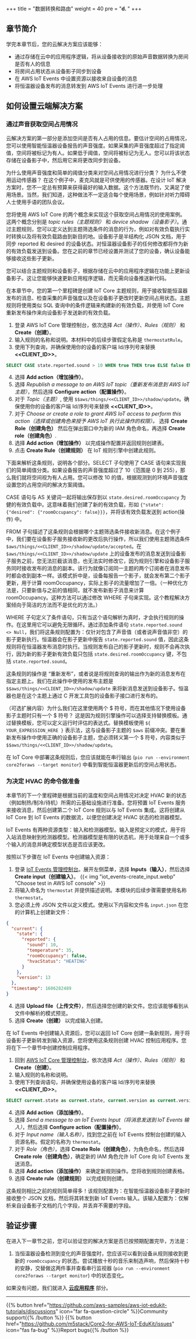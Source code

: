+++
title = "数据转换和路由"
weight = 40
pre = "<b>d. </b>"
+++

## 章节简介
学完本章节后，您的云解决方案应该能够：

* 通过存储在云中的应用程序逻辑，将从设备接收到的原始声音数据转换为房间是否有人的信息
* 将房间占用状态从设备影子同步到设备
* 在 AWS IoT Events 中设置资源以接收来自设备的消息
* 将恒温器设备发布的消息转发到 AWS IoT Events 进行进一步处理

## 如何设置云端解决方案
### 通过声音获取空间占用情况
云解决方案的第一部分是添加空间是否有人占用的信息。要估计空间的占用情况，您可以使用智能恒温器设备报告的声音强度。如果采集的声音强度超过了指定阈值，空间将被标记为有人。如果低于阈值，空间将被标记为无人。您可以将该状态存储在设备影子中，然后用它来将更改同步到设备。

为什么使用声音强度和简单的阈值分类来对空间占用情况进行分类？ 为什么不使用运动传感器？ 在这个例子中，麦克风就是可供使用的传感器。在设计 IoT 解决方案时，您不一定总有预算来获得最好的输入数据。这个方法既节约，又满足了使用场景。当然，我们知道，这种做法不一定适合每个使用场景，例如针对听力障碍人士使用手语的团队会议。

您将使用 AWS IoT Core 的两个概念来实现这个获取空间占用情况的使用案例。这两个概念分别是 *topic rules（主题规则）* 和 *device shadow（设备影子）*。通过主题规则，您可以定义达到主题筛选条件的消息的行为，例如对有效负载执行实时转换以及将有效负载路由到新目的地。设备影子是半结构化 JSON 文档，用于同步 reported 和 desired 的设备状态。对恒温器设备影子的任何修改都将作为新的有效负载发送到设备。您在之前的章节已经设置并测试了您的设备，确认设备能够接收这些影子更新。

您可以结合主题规则和设备影子，根据存储在云中的应用程序逻辑在功能上更新设备影子。这让您能够快速更新应用程序逻辑，而无需向设备推送新代码。

在本章节中，您的第一个里程碑是创建 IoT Core 主题规则，用于接收智能恒温器发布的消息、检查采集的声音强度以及在设备影子更改时更新空间占用状态。主题规则将使用类似 SQL 查询中的条件逻辑来构建新的有效负载，并使用 IoT Core 重新发布操作来向设备影子发送新的有效负载。

1. 登录 AWS IoT Core 管理控制台，依次选择 *Act（操作）*、*Rules（规则）* 和 **Create（创建）**。
2. 输入规则的名称和说明。本材料中的后续步骤假定名称是 `thermostatRule`。
3. 使用下列查询，并确保使用你的设备的客户端 Id/序列号来替换 **<<CLIENT_ID>>**。
```SQL
SELECT CASE state.reported.sound > 10 WHEN true THEN true ELSE false END AS state.desired.roomOccupancy FROM '$aws/things/<<CLIENT_ID>>/shadow/update/accepted' WHERE state.reported.sound <> Null
```
4. 选择 **Add action（增加操作）**。
5. 选择 *Republish a message to an AWS IoT topic（重新发布消息到 AWS IoT 主题）*，然后选择 **Configure action（配置操作）**。
6. 对于 *Topic（主题）*, 使用 `$$aws/things/<<CLIENT_ID>>/shadow/update`。确保使用你的设备的客户端 Id/序列号来替换 **<<CLIENT_ID>>**。
7. 对于 *Choose or create a role to grant AWS IoT access to perform this action（选择或创建角色来授予 AWS IoT 执行此操作的权限）。* 选择 **Create Role（创建角色）** 然后在弹出窗口中为新的 IAM 角色命名，再选择 **Create role（创建角色）**.
8. 选择 **Add action（增加操作）** 以完成操作配置并返回规则创建表。
9. 点击 **Create Rule（创建规则）** 在 IoT 规则引擎中创建此规则。

下面来解析这条规则，说明各个部分。SELECT 子句使用了 CASE 语句来实现我们的简单阈值分类。如果设备报告的声音强度超过了 10（范围是 0 到 255），那么我们就将空间视为有人占用。您可以修改 10 的值，根据观测到的环境声音强度设置您的占用空间的解决方案阈值。

CASE 语句与 AS 关键词一起将输出保存到以 `state.desired.roomOccupancy` 为健的有效负载中。这意味着我们创建了新的有效负载，形如 `{"state": {"desired": {"roomOccupancy": false}}}`，并将该有效负载发送到 action(操作) 中。

FROM 子句描述了这条规则会根据哪个主题筛选条件接收新消息。在这个例子中，我们要在设备影子服务接收新的更改后执行操作，所以我们使用主题筛选条件 `$aws/things/<<CLIENT_ID>>/shadow/update/accepted`。在 `$aws/things/<<CLIENT_ID>>/shadow/update` 上的设备发布的消息发送到设备影子服务之前，您无法拦截该消息，也无法实时修改它，因为规则引擎和设备影子服务同时接收发布的消息的副本。该行为就像订阅同一主题的两个订阅者在消息发布时都会收到副本一样。该模式折中是，设备每报告一个影子，就会发布第二个影子更新，用于计算 roomOccupancy，实际上影子的流量增加了一倍。（一种优化方法是，只要新值与之前的值相同，就不发布新影子消息来计算 roomOccupancy。这种方法可以通过修改 WHERE 子句来实现。这个教程解决方案倾向于简洁的方法而不是优化的方法。）

WHERE 子句定义了条件语句，只有当这个语句解析为真时，才会执行规则的操作。在这里用它可以避免无限循环。通过添加条件语句 `state.reported.sound <> Null`，我们将这条规则配置为：仅针对包含了声音值（或者说声音值非空）的影子更新执行。恒温器会在影子更新中报告 `state.reported.sound` 值，因此这条规则将在恒温器发布消息时执行。当规则发布自己的影子更新时，规则不会再次执行，因为新的影子更新有效负载只包括 `state.desired.roomOccupancy` 键，不包括 `state.reported.sound`。

这条规则的操作是 “重新发布”，或者说是将规则查询的输出作为新的消息发布在指定主题上。我们在此操作中使用的发布主题是 `$$aws/things/<<CLIENT_ID>>/shadow/update` 来将新消息发送到设备影子。恒温器也是在这个主题上通过 C 开发工具包的设备影子接口进行发布的。

（可选扩展内容）为什么我们在这里使用两个 $ 符号，而在其他情况下使用设备影子主题时只有一个 $ 符号？ 这是因为规则引擎操作可以选择支持替换模板。通过替换模板，您可以定义运行时评估的表达式。替换模板使用 `${ YOUR_EXPRESSION_HERE }` 表示法，这与设备影子主题的 `$aws` 前缀冲突。要在重新发布操作中使用正确的设备影子主题，您必须转义第一个 $ 符号，内容类似于 `$$aws/things/<<CLIENT_ID>>/shadow/update`。

在 IoT Core 中部署这条规则后，您应该就能在串行输出 (`pio run --environment core2foraws --target monitor`) 中看到智能恒温器更新后的空间占用状态。

### 为决定 HVAC 的命令做准备
本章节的下一个里程碑是根据当前的温度和空间占用情况对决定 HVAC 新的状态（例如制热/制冷/待机）所需的云基础设施进行准备。您将预置 IoT Events 服务来接收消息，然后创建第二个 IoT Core 规则以与 IoT Events 集成。这将创建从 IoT Core 到 IoT Events 的数据流，以便您创建决定 HVAC 状态的检测器模型。

IoT Events 有两种资源类型：输入和检测器模型。输入是预定义的模式，用于将入站消息映射到检测器模型。检测器模型是有限的状态机，用于处理来自一个或多个输入的消息并确定模型状态是否应该更改。 

按照以下步骤在 IoT Events 中创建输入资源：
1. 登录 [IoT Events 管理控制台](https://us-west-2.console.aws.amazon.com/iotevents/home?region=us-west-2)。展开左侧菜单，选择 **Inputs（输入）**，然后选择 **Create input（创建输入）**。
   {{< img "iot_events-create_input.webp" "Choose test in AWS IoT console" >}}
2. 将输入命名为 `thermostat` 并提供描述说明。本模块的后续步骤需要使用名称 `thermostat`。
3. 您必须上传 JSON 文件以定义模式。使用以下内容和文件名 `input.json` 在您的计算机上创建新文件：
```JSON
{
  "current": {
    "state": {
      "reported": {
        "sound": 10,
        "temperature": 35,
        "roomOccupancy": false,
        "hvacStatus": "HEATING"
      }
    },
    "version": 13
  },
  "timestamp": 1606282489
}
```
4. 选择 **Upload file（上传文件）**，然后选择您创建的新文件。您应该能够看到从文件中解析的模式预览。
5. 选择 **Create（创建）** 以完成输入创建。

在 IoT Events 中创建输入资源后，您可以返回 IoT Core 创建一条新规则，用于将设备影子更新转发到输入资源，您将使用这条规则创建 HVAC 控制应用程序。您将在下一个章节中创建控制应用程序。
1. 回到 [AWS IoT Core 管理控制台](https://us-west-2.console.aws.amazon.com/iot/home?region=us-west-2#/)，依次选择 *Act（操作）*、*Rules（规则）* 和 **Create（创建）**。
2. 输入规则的名称和说明。
3. 使用下列查询语句，并确保使用设备的客户端 Id/序列号来替换 **<<CLIENT_ID>>**。
```SQL
SELECT current.state as current.state, current.version as current.version, timestamp FROM '$aws/things/CLIENT_ID/shadow/update/documents'
```
4. 选择 **Add action（添加操作）**。
5. 选择 *Send a message to an IoT Events Input（将消息发送到 IoT Events 输入）*，然后选择 **Configure action（配置操作）**。
6. 对于 *Input name（输入名称）*，找到您之前在 IoT Events 控制台创建的输入资源名称。假定的名称为 `thermostat`。
7. 对于 *Role（角色）*，选择 **Create Role（创建角色）**，为角色命名，然后选择 **Create role（创建角色）**，确定新的 IAM 角色允许 IoT Core 向 IoT Events 发送消息。
8. 选择 **Add action（添加操作）** 来确定新规则操作。您将收到规则创建表格。
9. 选择 **Create rule（创建规则）** 以完成规则创建。

这条规则相比之前的规则简单得多！该规则配置为：在智能恒温器设备影子更新时接收整个 JSON 文档，然后将其转发到新 IoT Events 输入。该输入配置为：仅解析来自设备影子文档的几个字段，并丢弃不需要的字段。

## 验证步骤
在进入下一章节之前，您可以验证您的解决方案是否已按预期配置完毕，方法是：

1. 当恒温器设备检测到变化的声音强度时，您应该可以看到设备从规则接收到更新的 `roomOccupancy` 的状态。尝试播放十秒的音乐来制造声响，然后保持十秒的安静，交替做这两件事并查看串行监视器 (`pio run --environment core2foraws --target monitor`) 中的状态变化。

如果没有问题，我们就进入 [**云应用程序**](/cn/smart-thermostat/cloud-application.html) 部分。

---
{{% button href="https://github.com/aws-samples/aws-iot-edukit-tutorials/discussions" icon="far fa-question-circle" %}}Community support{{% /button %}} {{% button href="https://github.com/m5stack/Core2-for-AWS-IoT-EduKit/issues" icon="fas fa-bug" %}}Report bugs{{% /button %}}